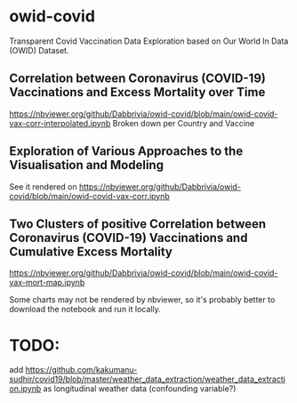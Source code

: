 # owid-covid
Transparent Covid Vaccination Data Exploration based on Our World In Data (OWID) Dataset.

## Correlation between Coronavirus (COVID-19) Vaccinations and Excess Mortality over Time
https://nbviewer.org/github/Dabbrivia/owid-covid/blob/main/owid-covid-vax-corr-interpolated.ipynb
Broken down per Country and Vaccine

## Exploration of Various Approaches to the Visualisation and Modeling
See it rendered on https://nbviewer.org/github/Dabbrivia/owid-covid/blob/main/owid-covid-vax-corr.ipynb

## Two Clusters of positive Correlation between Coronavirus (COVID-19) Vaccinations and Cumulative Excess Mortality
https://nbviewer.org/github/Dabbrivia/owid-covid/blob/main/owid-covid-vax-mort-map.ipynb

Some charts may not be rendered by nbviewer, so it's probably better to download the notebook and run it locally.

# TODO: 
add https://github.com/kakumanu-sudhir/covid19/blob/master/weather_data_extraction/weather_data_extraction.ipynb as longitudinal weather data (confounding variable?)
